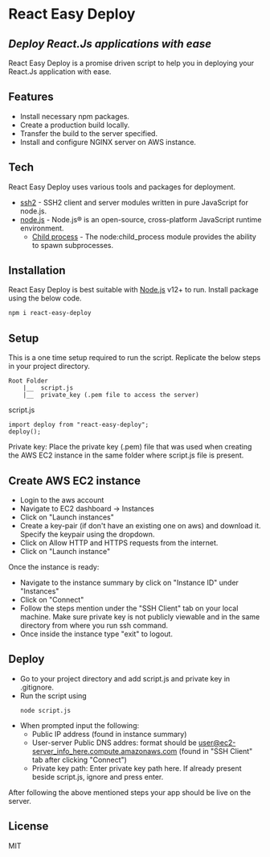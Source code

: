 # React Easy Deploy

## _Deploy React.Js applications with ease_

React Easy Deploy is a promise driven script to help you in deploying your React.Js application with ease.

## Features

- Install necessary npm packages.
- Create a production build locally.
- Transfer the build to the server specified.
- Install and configure NGINX server on AWS instance.

## Tech

React Easy Deploy uses various tools and packages for deployment.

- [ssh2] - SSH2 client and server modules written in pure JavaScript for node.js.
- [node.js] - Node.js® is an open-source, cross-platform JavaScript runtime environment.
  - [Child process] - The node:child_process module provides the ability to spawn subprocesses.

## Installation

React Easy Deploy is best suitable with [Node.js](https://nodejs.org/) v12+ to run.
Install package using the below code.

```sh
npm i react-easy-deploy
```

## Setup

This is a one time setup required to run the script. Replicate the below steps in your project directory.

```
Root Folder
    |__  script.js
    |__  private_key (.pem file to access the server)
```

script.js

```
import deploy from "react-easy-deploy";
deploy();
```

Private key:
Place the private key (.pem) file that was used when creating the AWS EC2 instance in the same folder where script.js file is present.

## Create AWS EC2 instance

- Login to the aws account
- Navigate to EC2 dashboard -> Instances
- Click on "Launch instances"
- Create a key-pair (if don't have an existing one on aws) and download it. Specify the keypair using the dropdown.
- Click on Allow HTTP and HTTPS requests from the internet.
- Click on "Launch instance"

Once the instance is ready:

- Navigate to the instance summary by click on "Instance ID" under "Instances"
- Click on "Connect"
- Follow the steps mention under the "SSH Client" tab on your local machine. Make sure private key is not publicly viewable and in the same directory from where you run ssh command.
- Once inside the instance type "exit" to logout.

## Deploy

- Go to your project directory and add script.js and private key in .gitignore.
- Run the script using
  ```
  node script.js
  ```
- When prompted input the following:
  - Public IP address (found in instance summary)
  - User-server Public DNS addres: format should be user@ec2-server_info_here.compute.amazonaws.com (found in "SSH Client" tab after clicking "Connect")
  - Private key path: Enter private key path here. If already present beside script.js, ignore and press enter.

After following the above mentioned steps your app should be live on the server.

## License

MIT

[//]: # "These are reference links used in the body of this note and get stripped out when the markdown processor does its job. There is no need to format nicely because it shouldn't be seen. Thanks SO - http://stackoverflow.com/questions/4823468/store-comments-in-markdown-syntax"
[node.js]: http://nodejs.org
[ssh2]: https://www.npmjs.com/package/ssh2
[child process]: https://nodejs.org/api/child_process.html
